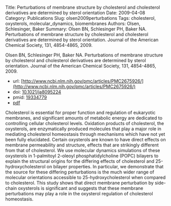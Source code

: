 Title: Perturbations of membrane structure by cholesterol and cholesterol derivatives are determined by sterol orientation
Date: 2009-04-08
Category: Publications
Slug: olsen2009perturbations
Tags: cholesterol, oxysterols, molecular_dynamics, biomembranes
Authors: Olsen, Schlesinger, Baker
Summary: Olsen BN, Schlesinger PH, Baker NA. Perturbations of membrane structure by cholesterol and cholesterol derivatives are determined by sterol orientation. Journal of the American Chemical Society, 131, 4854-4865, 2009. 

Olsen BN, Schlesinger PH, Baker NA. Perturbations of membrane structure by cholesterol and cholesterol derivatives are determined by sterol orientation. Journal of the American Chemical Society, 131, 4854-4865, 2009. 

* url: [http://www.ncbi.nlm.nih.gov/pmc/articles/PMC2675926/](http://www.ncbi.nlm.nih.gov/pmc/articles/PMC2675926/)
* doi: [10.1021/ja8095224](http://dx.doi.org/10.1021/ja8095224)
* pmid: [19334779](http://www.ncbi.nlm.nih.gov/pubmed/19334779)
* [pdf](http://sobolevnrm.github.io/papers/olsen2009perturbations.pdf)

Cholesterol is essential for proper function and regulation of eukaryotic membranes, and significant amounts of metabolic energy are dedicated to controlling cellular cholesterol levels. Oxidation products of cholesterol, the oxysterols, are enzymatically produced molecules that play a major role in mediating cholesterol homeostasis through mechanisms which have not yet been fully elucidated. Certain oxysterols are known to have direct effects on membrane permeability and structure, effects that are strikingly different from that of cholesterol. We use molecular dynamics simulations of these oxysterols in 1-palmitoyl 2-oleoyl phosphatidylcholine (POPC) bilayers to explain the structural origins for the differing effects of cholesterol and 25-hydroxycholesterol on bilayer properties. In particular, we demonstrate that the source for these differing perturbations is the much wider range of molecular orientations accessible to 25-hydroxycholesterol when compared to cholesterol. This study shows that direct membrane perturbation by side-chain oxysterols is significant and suggests that these membrane perturbations may play a role in the oxysterol regulation of cholesterol homeostasis.
